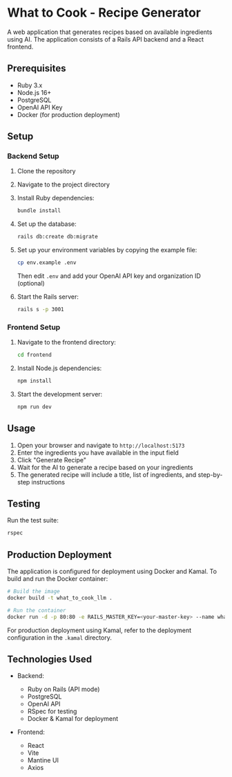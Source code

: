 # What to Cook - Recipe Generator

A web application that generates recipes based on available ingredients using AI. The application consists of a Rails API backend and a React frontend.

## Prerequisites

- Ruby 3.x
- Node.js 16+
- PostgreSQL
- OpenAI API Key
- Docker (for production deployment)

## Setup

### Backend Setup

1. Clone the repository
2. Navigate to the project directory
3. Install Ruby dependencies:
   ```bash
   bundle install
   ```
4. Set up the database:
   ```bash
   rails db:create db:migrate
   ```
5. Set up your environment variables by copying the example file:
   ```bash
   cp env.example .env
   ```
   Then edit `.env` and add your OpenAI API key and organization ID (optional)

6. Start the Rails server:
   ```bash
   rails s -p 3001
   ```

### Frontend Setup

1. Navigate to the frontend directory:
   ```bash
   cd frontend
   ```
2. Install Node.js dependencies:
   ```bash
   npm install
   ```
3. Start the development server:
   ```bash
   npm run dev
   ```

## Usage

1. Open your browser and navigate to `http://localhost:5173`
2. Enter the ingredients you have available in the input field
3. Click "Generate Recipe"
4. Wait for the AI to generate a recipe based on your ingredients
5. The generated recipe will include a title, list of ingredients, and step-by-step instructions

## Testing

Run the test suite:

```bash
rspec
```

## Production Deployment

The application is configured for deployment using Docker and Kamal. To build and run the Docker container:

```bash
# Build the image
docker build -t what_to_cook_llm .

# Run the container
docker run -d -p 80:80 -e RAILS_MASTER_KEY=<your-master-key> --name what_to_cook_llm what_to_cook_llm
```

For production deployment using Kamal, refer to the deployment configuration in the `.kamal` directory.

## Technologies Used

- Backend:
  - Ruby on Rails (API mode)
  - PostgreSQL
  - OpenAI API
  - RSpec for testing
  - Docker & Kamal for deployment

- Frontend:
  - React
  - Vite
  - Mantine UI
  - Axios
